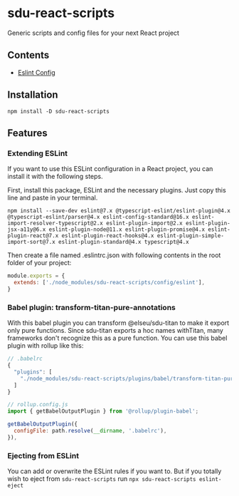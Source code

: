 # sdu-react-scripts
Generic scripts and config files for your next React project

## Contents
- [Eslint Config](/config/eslint/index.js)

## Installation
`npm install -D sdu-react-scripts`

## Features

### Extending ESLint
If you want to use this ESLint configuration in a React project, you can install it with the following steps.

First, install this package, ESLint and the necessary plugins. Just copy this line and paste in your terminal.
```
npm install --save-dev eslint@7.x @typescript-eslint/eslint-plugin@4.x @typescript-eslint/parser@4.x eslint-config-standard@16.x eslint-import-resolver-typescript@2.x eslint-plugin-import@2.x eslint-plugin-jsx-a11y@6.x eslint-plugin-node@11.x eslint-plugin-promise@4.x eslint-plugin-react@7.x eslint-plugin-react-hooks@4.x eslint-plugin-simple-import-sort@7.x eslint-plugin-standard@4.x typescript@4.x
```
Then create a file named .eslintrc.json with following contents in the root folder of your project:
```javascript
module.exports = {
  extends: ['./node_modules/sdu-react-scripts/config/eslint'], 
}
```
### Babel plugin: transform-titan-pure-annotations
With this babel plugin you can transform @elseu/sdu-titan to make it export only pure functions.
Since sdu-titan exports a hoc names withTitan, many frameworks don't recognize this as a pure function. 
You can use this babel plugin with rollup like this:

```js
// .babelrc
{
  "plugins": [
    "./node_modules/sdu-react-scripts/plugins/babel/transform-titan-pure-annotations"
  ]
}
```
```js
// rollup.config.js
import { getBabelOutputPlugin } from '@rollup/plugin-babel';

getBabelOutputPlugin({
  configFile: path.resolve(__dirname, '.babelrc'),
}),
```
### Ejecting from ESLint
You can add or overwrite the ESLint rules if you want to.
But if you totally wish to eject from `sdu-react-scripts` run `npx sdu-react-scripts eslint-eject`